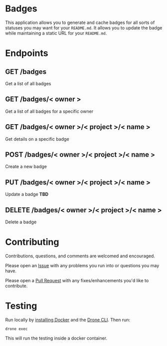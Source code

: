 # Badges
This application allows you to generate and cache badges for all sorts of statuses you may want for your `README.md`.  It allows you to update the badge while maintaining a static URL for your `README.md`.

# Endpoints

## GET /badges
Get a list of all badges

## GET /badges/< owner >
Get a list of all badges for a specific owner

## GET /badges/< owner >/< project >/< name >
Get details on a specific badge

## POST /badges/< owner >/< project >/< name >
Create a new badge

## PUT /badges/< owner >/< project >/< name >
Update a badge **TBD**

## DELETE /badges/< owner >/< project >/< name >
Delete a badge

# Contributing
Contributions, questions, and comments are welcomed and encouraged.

Please open an [Issue](https://github.com/jmccann/badges/issues/new) with any problems you run into or questions you may have.

Please open a [Pull Request](https://github.com/jmccann/badges/compare) with any fixes/enhancements you'd like to contribute.

# Testing
Run locally by [installing Docker](https://www.docker.com/products/overview#/install_the_platform) and the [Drone CLI](http://readme.drone.io/0.5/reference/cli/overview/).  Then run:

```
drone exec
```

This will run the testing inside a docker container.
